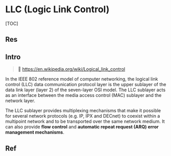 # LLC (Logic Link Control)

[TOC]



## Res


## Intro
> 🔗 https://en.wikipedia.org/wiki/Logical_link_control

In the IEEE 802 reference model of computer networking, the logical link control (LLC) data communication protocol layer is the upper sublayer of the data link layer (layer 2) of the seven-layer OSI model. The LLC sublayer acts as an interface between the media access control (MAC) sublayer and the network layer.

The LLC sublayer provides multiplexing mechanisms that make it possible for several network protocols (e.g. IP, IPX and DECnet) to coexist within a multipoint network and to be transported over the same network medium. It can also provide **flow control** and **automatic repeat request (ARQ) error management mechanisms**.



## Ref
[Logical Link Control (LLC) Protocol Data Unit | GeeksforGeeks]: https://www.geeksforgeeks.org/logical-link-control-llc-protocol-data-unit/

[Logical Link Control | Wikipedia]: https://en.wikipedia.org/wiki/Logical_link_control
